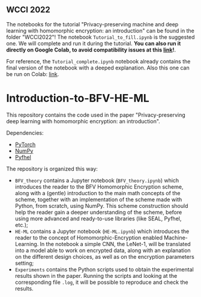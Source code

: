 ## WCCI 2022
The notebooks for the tutorial "Privacy-preserving machine and deep learning with homomorphic encryption: an introduction" can be found in the folder "WCCI2022"!
The notebook `Tutorial_to_fill.ipynb` is the suggested one. We will complete and run it during the tutorial.
**You can also run it directly on Google Colab, to avoid compatibility issues at this [link](https://drive.google.com/file/d/1WtvumJvvJuFTjV0pxTiivzTWefi14ui5/view?usp=sharing)!**.

For reference, the `Tutorial_complete.ipynb` notebook already contains the final version of the notebook with a deeped explanation. Also this one can be run on Colab: [link](https://drive.google.com/file/d/1RAA_FD4Emvfzt70D1tRndAvAtOUGRsvV/view?usp=sharing).

# Introduction-to-BFV-HE-ML

This repository contains the code used in the paper "Privacy-preserving deep learning with homomorphic encryption: an introduction".

Dependencies:
  - [PyTorch](https://pytorch.org/get-started/locally/)
  - [NumPy](https://numpy.org/)  
  - [Pyfhel](https://github.com/ibarrond/Pyfhel)

The repository is organized this way:
  - `BFV_theory` contains a Jupyter notebook (`BFV_theory.ipynb`) which introduces the reader to the BFV Homomorphic Encryption scheme, along with a (gentle) introduction to the main math concepts of the scheme, together with an implementation of the scheme made with Python, from scratch, using NumPy. This scheme construction should help the reader gain a deeper understanding of the scheme, before using more advanced and ready-to-use libraries (like SEAL, Pyfhel, etc.);
  - `HE-ML` contains a Jupyter notebook (`HE-ML.ipynb`) which introduces the reader to the concept of Homomorphic-Encryption enabled Machine-Learning. In the notebook a simple CNN, the LeNet-1, will be translated into a model able to work on encrypted data, along with an explanation on the different design choices, as well as on the encryption parameters setting;
  - `Experiments` contains the Python scripts used to obtain the experimental results shown in the paper. Running the scripts and looking at the corresponding file `.log`, it will be possible to reproduce and check the results.

